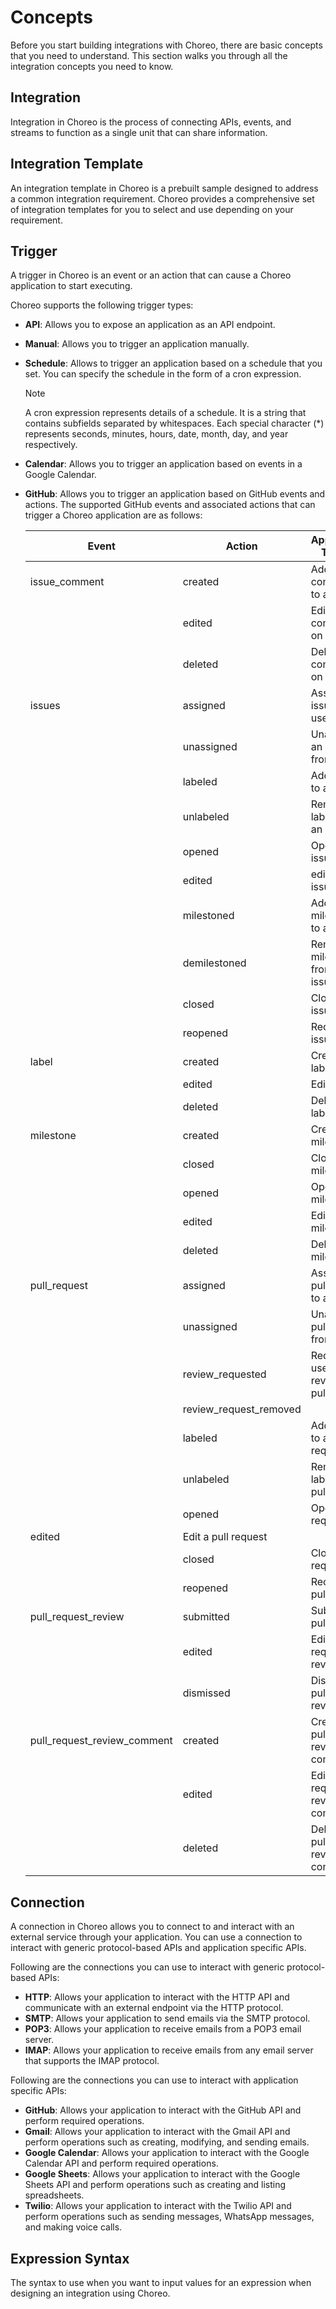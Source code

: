 # Concepts

Before you start building integrations with Choreo, there are basic concepts that you need to understand. This section walks you through all the integration concepts you need to know. 
 
## Integration

Integration in Choreo is the process of connecting APIs, events, and streams to function as a single unit that can share information.


## Integration Template

An integration template in Choreo is a prebuilt sample designed to address a common integration requirement. Choreo provides a comprehensive set of integration templates for you to select and use depending on your requirement.


## Trigger

A trigger in Choreo is an event or an action that can cause a Choreo application to start executing.

Choreo supports the following trigger types:

 - **API**: Allows you to expose an application as an API endpoint. 
 - **Manual**: Allows you to trigger an application manually.
 - **Schedule**: Allows to trigger an application based on a schedule that you set. You can specify the schedule in the form of a cron expression.
   <html><div class="admonition note">
     <p class="admonition-title">Note</p>
     <p> A cron expression represents details of a schedule. It is a string that contains subfields separated by whitespaces. Each special character (*) represents seconds, minutes, hours, date, month, day, and year respectively.</p>
     </div>
     </html> 
 - **Calendar**: Allows you to trigger an application based on events in a Google Calendar.
 - **GitHub**: Allows you to trigger an application based on GitHub events and actions. The supported GitHub events and associated actions that can trigger a Choreo application are as follows:

   | Event                       | Action                 | Application Trigger                      |
   |-----------------------------|------------------------|------------------------------------------|
   | issue_comment               | created                | Add a comment to an issue                |
   |                             | edited                 | Edit a comment on an issue               |
   |                             | deleted                | Delete a comment on an issue             |
   | issues                      | assigned               | Assign an issue to a user                |
   |                             | unassigned             | Unassign an issue from a user            |
   |                             | labeled                | Add a label to an issue                  |
   |                             | unlabeled              | Remove a label from an issue             |
   |                             | opened                 | Open an issue                            |
   |                             | edited                 | edit an issue                            |
   |                             | milestoned             | Add a milestone to an issue              |
   |                             | demilestoned           | Remove a milestone from an issue         |
   |                             | closed                 | Close an issue                           |
   |                             | reopened               | Reopen an issue                          |
   | label                       | created                | Create a label                           |
   |                             | edited                 | Edit a label                             |
   |                             | deleted                | Delete a label                           |
   | milestone                   | created                | Create a milestone                       |
   |                             | closed                 | Close a milestone                        |
   |                             | opened                 | Open a milestone                         |
   |                             | edited                 | Edit a milestone                         |
   |                             | deleted                | Delete a milestone                       |
   | pull_request                | assigned               | Assign a pull request to a user          |
   |                             | unassigned             | Unassign a pull request from a user      |
   |                             | review_requested       | Request a user to review a pull request  |
   |                             | review_request_removed |                                          |
   |                             | labeled                | Add a label to a pull request            |
   |                             | unlabeled              | Remove a label from a pull request       |
   |                             | opened                 | Open a pull request                      |
   |edited                       | Edit a pull request    |                                          |
   |                             | closed                 | Close a pull request                     |
   |                             | reopened               | Reopen a pull request                    |
   | pull_request_review         | submitted              | Submit a pull request                    |
   |                             | edited                 | Edit a pull request review               |
   |                             | dismissed              | Dismiss a pull request review            |
   | pull_request_review_comment | created                | Create a pull request review comment     |
   |                             | edited                 | Edit a pull request review comment       |
   |                             | deleted                | Delete a pull request review comment     | 


## Connection

A connection in Choreo allows you to connect to and interact with an external service through your application. You can use a connection to interact with generic protocol-based APIs and application specific APIs.

Following are the connections you can use to interact with generic protocol-based APIs:
  
 - **HTTP**: Allows your application to interact with the HTTP API and communicate with an external endpoint via the HTTP protocol.   
 - **SMTP**: Allows your application to send emails via the SMTP protocol.   
 - **POP3**: Allows your application to receive emails from a POP3 email server.  
 - **IMAP**: Allows your application to receive emails from any email server that supports the IMAP protocol. 

Following are the connections you can use to interact with application specific APIs:

 - **GitHub**: Allows your application to interact with the GitHub API and  perform required operations. 
 - **Gmail**: Allows your application to interact with the Gmail API and perform operations such as creating, modifying, and sending emails.
 - **Google Calendar**: Allows your application to interact with the Google Calendar API and perform required operations. 
 - **Google Sheets**: Allows your application to interact with the Google Sheets API and perform operations such as creating and listing spreadsheets.
 - **Twilio**: Allows your application to interact with the Twilio API and perform operations such as sending messages, WhatsApp messages, and making voice calls.


## Expression Syntax

The syntax to use when you want to input values for an expression when designing an integration using Choreo.



